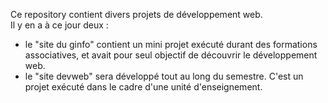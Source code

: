 Ce repository contient divers projets de développement web.  
Il y en a à ce jour deux :  
- le "site du ginfo" contient un mini projet exécuté durant des formations associatives, et avait pour seul objectif de découvrir le développement web.  
- le "site devweb" sera développé tout au long du semestre. C'est un projet exécuté dans le cadre d'une unité d'enseignement.
